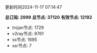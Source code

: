 更新时间2024-11-17 07:14:47

**总订阅: 2999**
**总节点: 37120**
**有效节点: 12192**
- trojan节点: 1729
- v2ray节点: 8761
- ss节点: 1695
- ssr节点: 7
